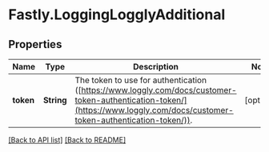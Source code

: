 # Fastly.LoggingLogglyAdditional

## Properties

Name | Type | Description | Notes
------------ | ------------- | ------------- | -------------
**token** | **String** | The token to use for authentication ([https://www.loggly.com/docs/customer-token-authentication-token/](https://www.loggly.com/docs/customer-token-authentication-token/)). | [optional] 


[[Back to API list]](../../README.md#endpoints) [[Back to README]](../../README.md)
